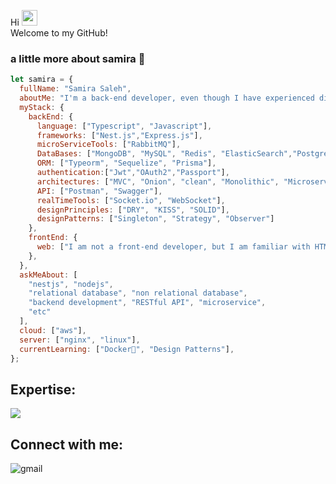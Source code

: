 Hi <a href="https://www.gautamkrishnar.com/"><img src="https://media.giphy.com/media/hvRJCLFzcasrR4ia7z/giphy.gif" width="25px"></a><br>
Welcome to my GitHub!

### a little more about samira 👀

```javascript
let samira = {
  fullName: "Samira Saleh",
  aboutMe: "I'm a back-end developer, even though I have experienced different languages such as C#, php and...,in the end my choice is nodejs.",
  myStack: {
    backEnd: {
      language: ["Typescript", "Javascript"],
      frameworks: ["Nest.js","Express.js"],
      microServiceTools: ["RabbitMQ"],
      DataBases: ["MongoDB", "MySQL", "Redis", "ElasticSearch","Postgresql"],
      ORM: ["Typeorm", "Sequelize", "Prisma"],
      authentication:["Jwt","OAuth2","Passport"],
      architectures: ["MVC", "Onion", "clean", "Monolithic", "Microservice"],
      API: ["Postman", "Swagger"],
      realTimeTools: ["Socket.io", "WebSocket"],
      designPrinciples: ["DRY", "KISS", "SOLID"],
      designPatterns: ["Singleton", "Strategy", "Observer"]
    },
    frontEnd: {
      web: ["I am not a front-end developer, but I am familiar with HTML, CSS and Vuejs😇"]
    },
  },
  askMeAbout: [
    "nestjs", "nodejs",
    "relational database", "non relational database",
    "backend development", "RESTful API", "microservice",
    "etc"
  ],
  cloud: ["aws"],
  server: ["nginx", "linux"],
  currentLearning: ["Docker🐳", "Design Patterns"],
};
```

## Expertise:
<img src="https://skillicons.dev/icons?i=ts,js,nestjs,express,nodejs,prisma,mysql,redis,mongodb,rabbitmq,git,mongodb,postman&theme=dark">

## Connect with me:

[<img align="left" alt="gmail" src="https://img.shields.io/badge/Gmail-%2312100E.svg?&style=for-the-badge&logo=gmail&logoColor=white" />](mailto:samira.saleh296@gmail.com)
